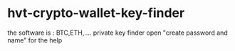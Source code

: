 # hvt-crypto-wallet-key-finder
the software is : BTC,ETH,.... private key finder
open "create password and name" for the help
